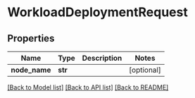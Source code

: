 # WorkloadDeploymentRequest

## Properties
Name | Type | Description | Notes
------------ | ------------- | ------------- | -------------
**node_name** | **str** |  | [optional] 

[[Back to Model list]](../README.md#documentation-for-models) [[Back to API list]](../README.md#documentation-for-api-endpoints) [[Back to README]](../README.md)


